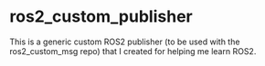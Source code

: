 # ros2_custom_publisher
This is a generic custom ROS2 publisher (to be used with the ros2_custom_msg repo) that I created for helping me learn ROS2.
